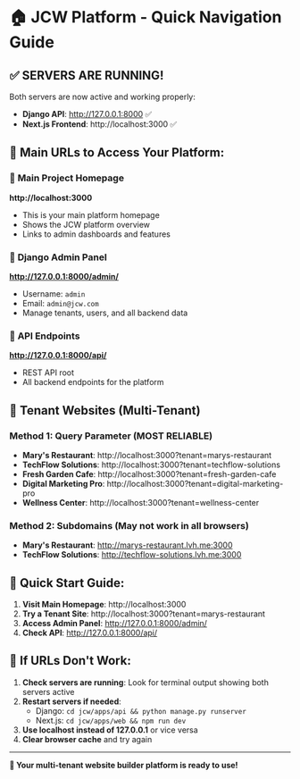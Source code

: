 # 🏠 JCW Platform - Quick Navigation Guide

## ✅ SERVERS ARE RUNNING!

Both servers are now active and working properly:
- **Django API**: http://127.0.0.1:8000 ✅
- **Next.js Frontend**: http://localhost:3000 ✅

## 🎯 Main URLs to Access Your Platform:

### 🏡 **Main Project Homepage**
**http://localhost:3000**
- This is your main platform homepage
- Shows the JCW platform overview
- Links to admin dashboards and features

### 👑 **Django Admin Panel**
**http://127.0.0.1:8000/admin/**
- Username: `admin`
- Email: `admin@jcw.com`
- Manage tenants, users, and all backend data

### 🔌 **API Endpoints**
**http://127.0.0.1:8000/api/**
- REST API root
- All backend endpoints for the platform

## 🏢 **Tenant Websites (Multi-Tenant)**

### Method 1: Query Parameter (MOST RELIABLE)
- **Mary's Restaurant**: http://localhost:3000?tenant=marys-restaurant
- **TechFlow Solutions**: http://localhost:3000?tenant=techflow-solutions
- **Fresh Garden Cafe**: http://localhost:3000?tenant=fresh-garden-cafe
- **Digital Marketing Pro**: http://localhost:3000?tenant=digital-marketing-pro
- **Wellness Center**: http://localhost:3000?tenant=wellness-center

### Method 2: Subdomains (May not work in all browsers)
- **Mary's Restaurant**: http://marys-restaurant.lvh.me:3000
- **TechFlow Solutions**: http://techflow-solutions.lvh.me:3000

## 🚀 **Quick Start Guide:**

1. **Visit Main Homepage**: http://localhost:3000
2. **Try a Tenant Site**: http://localhost:3000?tenant=marys-restaurant
3. **Access Admin Panel**: http://127.0.0.1:8000/admin/
4. **Check API**: http://127.0.0.1:8000/api/

## 🔧 **If URLs Don't Work:**

1. **Check servers are running**: Look for terminal output showing both servers active
2. **Restart servers if needed**:
   - Django: `cd jcw/apps/api && python manage.py runserver`
   - Next.js: `cd jcw/apps/web && npm run dev`
3. **Use localhost instead of 127.0.0.1** or vice versa
4. **Clear browser cache** and try again

---

**🎉 Your multi-tenant website builder platform is ready to use!**